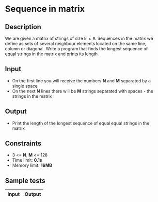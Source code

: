 # Sequence in matrix

## Description
We are given a matrix of strings of size `N x M`. Sequences in the matrix we define as sets of several neighbour elements located on the same line, column or diagonal.
Write a program that finds the longest sequence of equal strings in the matrix and prints its length.

## Input
- On the first line you will receive the numbers **N** and **M** separated by a single space
- On the next **N** lines there will be **M** strings separated with spaces - the strings in the matrix

## Output
- Print the length of the longest sequence of equal equal strings in the matrix

## Constraints
- 3 <= **N**, **M** <= 128
- Time limit: **0.1s**
- Memory limit: **16MB**

## Sample tests

| Input | Output |
|:-----:|:------:|
